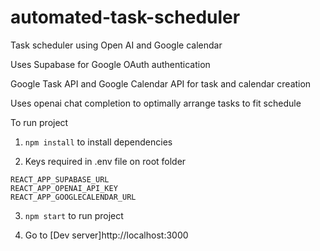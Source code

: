 # automated-task-scheduler

Task scheduler using Open AI and Google calendar

Uses Supabase for Google OAuth authentication

Google Task API and Google Calendar API for task and calendar creation

Uses openai chat completion to optimally arrange tasks to fit schedule

To run project

1. `npm install` to install dependencies

2. Keys required in .env file on root folder

```REACT_APP_SUPABASE_KEY
REACT_APP_SUPABASE_URL
REACT_APP_OPENAI_API_KEY
REACT_APP_GOOGLECALENDAR_URL
```

3. `npm start` to run project

4. Go to [Dev server]http://localhost:3000
